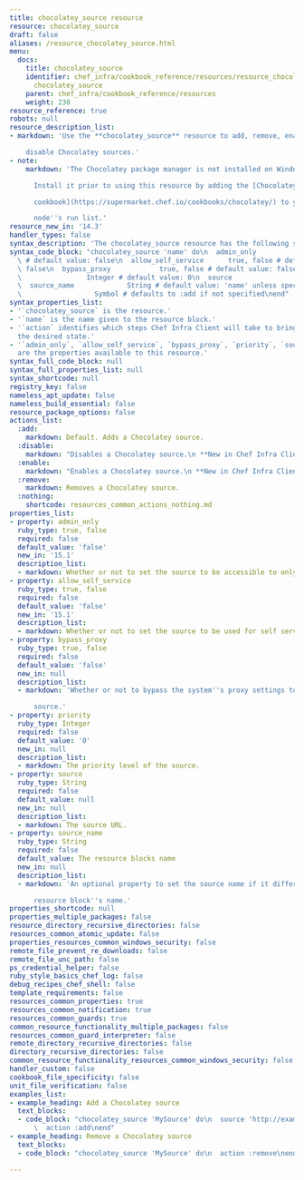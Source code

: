 ```yaml
---
title: chocolatey_source resource
resource: chocolatey_source
draft: false
aliases: /resource_chocolatey_source.html
menu:
  docs:
    title: chocolatey_source
    identifier: chef_infra/cookbook_reference/resources/resource_chocolatey_source.md
      chocolatey_source
    parent: chef_infra/cookbook_reference/resources
    weight: 230
resource_reference: true
robots: null
resource_description_list:
- markdown: 'Use the **chocolatey_source** resource to add, remove, enable, or

    disable Chocolatey sources.'
- note:
    markdown: 'The Chocolatey package manager is not installed on Windows by default.

      Install it prior to using this resource by adding the [Chocolatey

      cookbook](https://supermarket.chef.io/cookbooks/chocolatey/) to your

      node''s run list.'
resource_new_in: '14.3'
handler_types: false
syntax_description: 'The chocolatey_source resource has the following syntax:'
syntax_code_block: "chocolatey_source 'name' do\n  admin_only              true, false\
  \ # default value: false\n  allow_self_service      true, false # default value:\
  \ false\n  bypass_proxy            true, false # default value: false\n  priority\
  \                Integer # default value: 0\n  source                  String\n\
  \  source_name             String # default value: 'name' unless specified\n  action\
  \                  Symbol # defaults to :add if not specified\nend"
syntax_properties_list:
- '`chocolatey_source` is the resource.'
- '`name` is the name given to the resource block.'
- '`action` identifies which steps Chef Infra Client will take to bring the node into
  the desired state.'
- '`admin_only`, `allow_self_service`, `bypass_proxy`, `priority`, `source`, and `source_name`
  are the properties available to this resource.'
syntax_full_code_block: null
syntax_full_properties_list: null
syntax_shortcode: null
registry_key: false
nameless_apt_update: false
nameless_build_essential: false
resource_package_options: false
actions_list:
  :add:
    markdown: Default. Adds a Chocolatey source.
  :disable:
    markdown: "Disables a Chocolatey source.\n **New in Chef Infra Client 15.1.**"
  :enable:
    markdown: "Enables a Chocolatey source.\n **New in Chef Infra Client 15.1.**"
  :remove:
    markdown: Removes a Chocolatey source.
  :nothing:
    shortcode: resources_common_actions_nothing.md
properties_list:
- property: admin_only
  ruby_type: true, false
  required: false
  default_value: 'false'
  new_in: '15.1'
  description_list:
  - markdown: Whether or not to set the source to be accessible to only admins.
- property: allow_self_service
  ruby_type: true, false
  required: false
  default_value: 'false'
  new_in: '15.1'
  description_list:
  - markdown: Whether or not to set the source to be used for self service.
- property: bypass_proxy
  ruby_type: true, false
  required: false
  default_value: 'false'
  new_in: null
  description_list:
  - markdown: 'Whether or not to bypass the system''s proxy settings to access the

      source.'
- property: priority
  ruby_type: Integer
  required: false
  default_value: '0'
  new_in: null
  description_list:
  - markdown: The priority level of the source.
- property: source
  ruby_type: String
  required: false
  default_value: null
  new_in: null
  description_list:
  - markdown: The source URL.
- property: source_name
  ruby_type: String
  required: false
  default_value: The resource blocks name
  new_in: null
  description_list:
  - markdown: 'An optional property to set the source name if it differs from the

      resource block''s name.'
properties_shortcode: null
properties_multiple_packages: false
resource_directory_recursive_directories: false
resources_common_atomic_update: false
properties_resources_common_windows_security: false
remote_file_prevent_re_downloads: false
remote_file_unc_path: false
ps_credential_helper: false
ruby_style_basics_chef_log: false
debug_recipes_chef_shell: false
template_requirements: false
resources_common_properties: true
resources_common_notification: true
resources_common_guards: true
common_resource_functionality_multiple_packages: false
resources_common_guard_interpreter: false
remote_directory_recursive_directories: false
directory_recursive_directories: false
common_resource_functionality_resources_common_windows_security: false
handler_custom: false
cookbook_file_specificity: false
unit_file_verification: false
examples_list:
- example_heading: Add a Chocolatey source
  text_blocks:
  - code_block: "chocolatey_source 'MySource' do\n  source 'http://example.com/something'\n\
      \  action :add\nend"
- example_heading: Remove a Chocolatey source
  text_blocks:
  - code_block: "chocolatey_source 'MySource' do\n  action :remove\nend"

---
```

